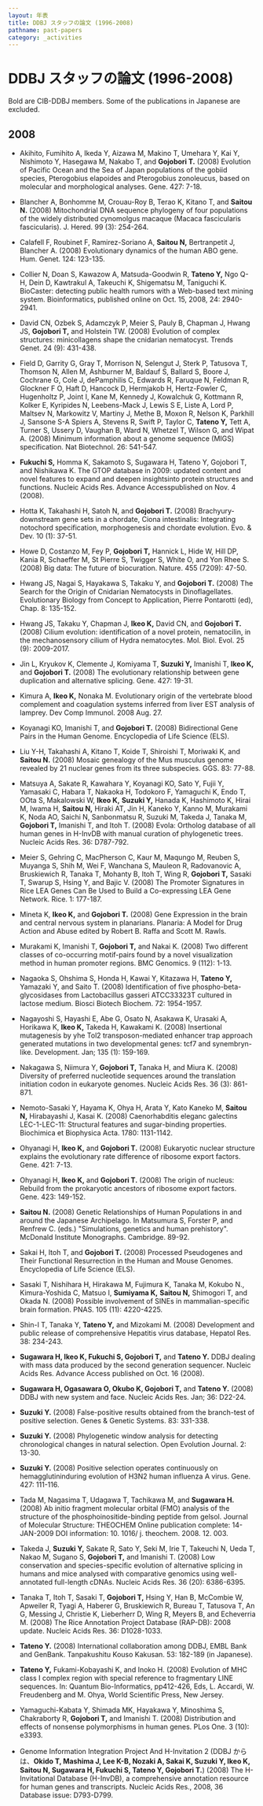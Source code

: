 ```yaml
---
layout: 年表
title: DDBJ スタッフの論文 (1996-2008)
pathname: past-papers
category: _activities
---
```


# DDBJ スタッフの論文 (1996-2008)

Bold are CIB-DDBJ members. Some of the publications in Japanese are
excluded.

<div id="pub-list" class="switch">

## 2008

  - Akihito, Fumihito A, Ikeda Y, Aizawa M, Makino T, Umehara Y, Kai Y, Nishimoto Y, Hasegawa M, Nakabo T, and **Gojobori T.** (2008) Evolution of Pacific Ocean and the Sea of Japan populations of the gobiid species, Pterogobius elapoides and Pterogobius zonoleucus, based on molecular and morphological analyses. Gene. 427: 7-18.
  - Blancher A, Bonhomme M, Crouau-Roy B, Terao K, Kitano T, and **Saitou N.** (2008) Mitochondrial DNA sequence phylogeny of four populations of the widely distributed cynomolgus macaque (Macaca fascicularis fascicularis). J. Hered. 99 (3): 254-264.
  - Calafell F, Roubinet F, Ramirez-Soriano A, **Saitou N,** Bertranpetit J, Blancher A. (2008) 
  Evolutionary dynamics of the human ABO gene. Hum. Genet. 124: 123-135.
  - Collier N, Doan S, Kawazow A, Matsuda-Goodwin R, **Tateno Y,** Ngo Q-H, Dein D, Kawtrakul A, Takeuchi K, Shigematsu M, Taniguchi K. BioCaster: detecting public health rumors with a Web-based text mining system. Bioinformatics, published online on Oct. 15, 2008, 24: 2940-2941.
  - David CN, Ozbek S, Adamczyk P, Meier S, Pauly B, Chapman J, Hwang JS, **Gojobori T,** and Holstein TW. (2008) Evolution of complex structures: minicollagens shape the cnidarian nematocyst. Trends Genet. 24 (9): 431-438.
  - Field D, Garrity G, Gray T, Morrison N, Selengut J, Sterk P, Tatusova T, Thomson N, Allen M, Ashburner M, Baldauf S, Ballard S, Boore J, Cochrane G, Cole J, dePamphilis C, Edwards R, Faruque N, Feldman R, Glockner F O, Haft D, Hancock D, Hermjakob H, Hertz-Fowler C, Hugenholtz P, Joint I, Kane M, Kennedy J, Kowalchuk G, Kottmann R, Kolker E, Kyripides N, Leebens-Mack J, Lewis S E, Liste A, Lord P, Maltsev N, Markowitz V, Martiny J, Methe B, Moxon R, Nelson K, Parkhill J, Sansone S-A Spiers A, Stevens R, Swift P, Taylor C, **Tateno Y,** Tett A, Turner S, Ussery D, Vaughan B, Ward N, Whetzel T, Wilson G, and Wipat A. (2008) Minimum information about a genome sequence (MIGS) specification. Nat Biotechnol. 26: 541-547.
  - **Fukuchi S,** Homma K, Sakamoto S, Sugawara H, Tateno Y, Gojobori T, and Nishikawa K. The GTOP database in 2009: updated content and novel features to expand and deepen insightsinto protein structures and functions. Nucleic Acids Res. Advance Accesspublished on Nov. 4 (2008).
  - Hotta K, Takahashi H, Satoh N, and **Gojobori T.** (2008) Brachyury-downstream gene sets in a chordate, Ciona intestinalis: Integrating notochord specification, morphogenesis and chordate evolution. Evo. & Dev. 10 (1): 37-51.
  - Howe D, Costanzo M, Fey P, **Gojobori T,** Hannick L, Hide W, Hill DP, Kania R, Schaeffer M, St Pierre S, Twigger S, White O, and Yon Rhee S. (2008) Big data: The future of biocuration. Nature. 455 (7209): 47-50.
  - Hwang JS, Nagai S, Hayakawa S, Takaku Y, and **Gojobori T.** (2008) The Search for the Origin of Cnidarian Nematocysts in Dinoflagellates. Evolutionary Biology from Concept to Application, Pierre Pontarotti (ed), Chap. 8: 135-152.
  - Hwang JS, Takaku Y, Chapman J, **Ikeo K,** David CN, and **Gojobori T.** (2008) Cilium evolution: identification of a novel protein, nematocilin, in the mechanosensory cilium of Hydra nematocytes. Mol. Biol. Evol. 25 (9): 2009-2017.
  - Jin L, Kryukov K, Clemente J, Komiyama T, **Suzuki Y,** Imanishi T, **Ikeo K,** and **Gojobori T.** (2008) The evolutionary relationship between gene duplication and alternative splicing. Gene. 427: 19-31.
  - Kimura A, **Ikeo K,** Nonaka M. Evolutionary origin of the vertebrate blood complement and coagulation systems inferred from liver EST analysis of lamprey. Dev Comp Immunol. 2008 Aug. 27.
  - Koyanagi KO, Imanishi T, and **Gojobori T.** (2008) Bidirectional Gene Pairs in the Human Genome. Encyclopedia of Life Science (ELS).
  - Liu Y-H, Takahashi A, Kitano T, Koide T, Shiroishi T, Moriwaki K, and **Saitou N.** (2008) Mosaic genealogy of the Mus musculus genome revealed by 21 nuclear genes from its three subspecies. GGS. 83: 77-88.

  - Matsuya A, Sakate R, Kawahara Y, Koyanagi KO, Sato Y, Fujii Y, Yamasaki C, Habara T, Nakaoka H, Todokoro F, Yamaguchi K, Endo T, OOta S, Makalowski W, **Ikeo K,** **Suzuki Y,** Hanada K, Hashimoto K, Hirai M, Iwama H, **Saitou N,** Hiraki AT, Jin H, Kaneko Y, Kanno M, Murakami K, Noda AO, Saichi N, Sanbonmatsu R, Suzuki M, Takeda J, Tanaka M, **Gojobori T,** Imanishi T, and Itoh T. (2008) Evola: Ortholog database of all human genes in H-InvDB with manual curation of phylogenetic trees. Nucleic Acids Res. 36: D787-792.
  - Meier S, Gehring C, MacPherson C, Kaur M, Maqungo M, Reuben S, Muyanga S, Shih M, Wei F, Wanchana S, Mauleon R, Radovanovic A, Bruskiewich R, Tanaka T, Mohanty B, Itoh T, Wing R, **Gojobori T,** Sasaki T, Swarup S, Hsing Y, and Bajic V. (2008) The Promoter Signatures in Rice LEA Genes Can Be Used to Build a Co-expressing LEA Gene Network. Rice. 1: 177-187.
  - Mineta K, **Ikeo K,** and **Gojobori T.** (2008) Gene Expression in the brain and central nervous system in planarians. Planaria: A Model for Drug Action and Abuse edited by Robert B. Raffa and Scott M. Rawls.
  - Murakami K, Imanishi T, **Gojobori T,** and Nakai K. (2008) Two different classes of co-occurring motif-pairs found by a novel visualization method in human promoter regions. BMC Genomics. 9 (112): 1-13.
  - Nagaoka S, Ohshima S, Honda H, Kawai Y, Kitazawa H, **Tateno Y,** Yamazaki Y, and Saito T. (2008) Identification of five phospho-beta-glycosidases from Lactobacillus gasseri ATCC33323T cultured in lactose medium. Biosci Biotech Biochem. 72: 1954-1957.
  - Nagayoshi S, Hayashi E, Abe G, Osato N, Asakawa K, Urasaki A, Horikawa K, **Ikeo K,** Takeda H, Kawakami K. (2008) Insertional mutagenesis by yhe Tol2 transposon-mediated enhancer trap approach generated mutations in two developmental genes: tcf7 and synembryn-like. Development. Jan; 135 (1): 159-169.
  - Nakagawa S, Niimura Y, **Gojobori T,** Tanaka H, and Miura K. (2008) Diversity of preferred nucleotide sequences around the translation initiation codon in eukaryote genomes. Nucleic Acids Res. 36 (3): 861-871.
  - Nemoto-Sasaki Y, Hayama K, Ohya H, Arata Y, Kato Kaneko M, **Saitou N,** Hirabayashi J, Kasai K. (2008) Caenorhabditis eleganc galectins LEC-1-LEC-11: Structural features and sugar-binding properties. Biochimica et Biophysica Acta. 1780: 1131-1142.
  - Ohyanagi H, **Ikeo K,** and **Gojobori T.** (2008) Eukaryotic nuclear structure explains the evolutionary rate difference of ribosome export factors. Gene. 421: 7-13.
  - Ohyanagi H, **Ikeo K,** and **Gojobori T.** (2008) The origin of nucleus: Rebuild from the prokaryotic ancestors of ribosome export factors. Gene. 423: 149-152.
  - **Saitou N.** (2008) Genetic Relationships of Human Populations in and around the Japanese Archipelago. In Matsumura S, Forster P, and Renfrew C. (eds.) "Simulations, genetics and human prehistory". McDonald Institute Monographs. Cambridge. 89-92.
  - Sakai H, Itoh T, and **Gojobori T.** (2008) Processed Pseudogenes and Their Functional Resurrection in the Human and Mouse Genomes. Encyclopedia of Life Science (ELS).
  - Sasaki T, Nishihara H, Hirakawa M, Fujimura K, Tanaka M, Kokubo N., Kimura-Yoshida C, Matsuo I, **Sumiyama K,** **Saitou N,** Shimogori T, and Okada N. (2008) Possible involvement of SINEs in mammalian-specific brain formation. PNAS. 105 (11): 4220-4225.
  - Shin-I T, Tanaka Y, **Tateno Y,** and Mizokami M. (2008) Development and public release of comprehensive Hepatitis virus database, Hepatol Res. 38: 234-243.
  - **Sugawara H, Ikeo K, Fukuchi S, Gojobori T,** and **Tateno Y.** DDBJ dealing with mass data produced by the second generation sequencer. Nucleic Acids Res. Advance Access published on Oct. 16 (2008).
  - **Sugawara H, Ogasawara O, Okubo K, Gojobori T,** and **Tateno Y.** (2008) DDBJ with new system and face. Nucleic Acids Res. Jan; 36: D22-24.
  - **Suzuki Y.** (2008) False-positive results obtained from the branch-test of positive selection. Genes & Genetic Systems. 83: 331-338.
  - **Suzuki Y.** (2008) Phylogenetic window analysis for detecting chronological changes in natural selection. Open Evolution Journal. 2: 13-30.
  - **Suzuki Y.** (2008) Positive selection operates continuously on hemagglutininduring evolution of H3N2 human influenza A virus. Gene. 427: 111-116.
  - Tada M, Nagasima T, Udagawa T, Tachikawa M, and **Sugawara H.** (2008) Ab initio fragment molecular orbital (FMO) analysis of the structure of the phosphoinositide-binding peptide from gelsol. Journal of Molecular Structure: THEOCHEM Online publication complete: 14-JAN-2009 DOI information: 10. 1016/ j. theochem. 2008. 12. 003.
  - Takeda J, **Suzuki Y,** Sakate R, Sato Y, Seki M, Irie T, Takeuchi N, Ueda T, Nakao M, Sugano S, **Gojobori T,** and Imanishi T. (2008) Low conservation and species-specific evolution of alternative splicing in humans and mice analysed with comparative genomics using well-annotated full-length cDNAs. Nucleic Acids Res. 36 (20): 6386-6395.
  - Tanaka T, Itoh T, Sasaki T, **Gojobori T,** Hsing Y, Han B, McCombie W, Apweiler R, Tyagi A, Haberer G, Bruskiewich R, Bureau T, Tatusova T, An G, Messing J, Christie K, Lieberherr D, Wing R, Meyers B, and Echeverria M. (2008) The Rice Annotation Project Database (RAP-DB): 2008 update. Nucleic Acids Res. 36: D1028-1033.
  - **Tateno Y.** (2008) International collaboration among DDBJ, EMBL Bank and GenBank. Tanpakushitu Kouso Kakusan. 53: 182-189 (in Japanese).
  - **Tateno Y,** Fukami-Kobayashi K, and Inoko H. (2008) Evolution of MHC class I complex region with special reference to fragmentary LINE sequences. In: Quantum Bio-Informatics, pp412-426, Eds, L. Accardi, W. Freudenberg and M. Ohya, World Scientific Press, New Jersey.
  - Yamaguchi-Kabata Y, Shimada MK, Hayakawa Y, Minoshima S, Chakraborty R, **Gojobori T,** and Imanishi T. (2008) Distribution and effects of nonsense polymorphisms in human genes. PLos One. 3 (10): e3393.
  - Genome Information Integration Project And H-Invitation 2 (DDBJ からは、**Okido T, Mashima J, Lee K-B, Nozaki A, Sakai K, Suzuki Y, Ikeo K, Saitou N, Sugawara H, Fukuchi S, Tateno Y, Gojobori T.**) (2008) The H-Invitational Database (H-InvDB), a comprehensive annotation resource for human genes and transcripts. Nucleic Acids Res., 2008, 36 Database issue: D793-D799.

</div>
